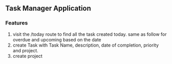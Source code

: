 ## Task Manager Application

### Features
1. visit the /today route to find all the task created today. same as follow for overdue and upcoming based on the date
2. create Task with Task Name, description, date of completion, priority and project.
3. create project

